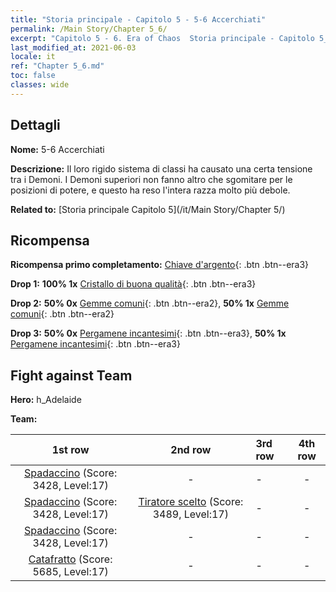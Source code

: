 ```yaml
---
title: "Storia principale - Capitolo 5 - 5-6 Accerchiati"
permalink: /Main Story/Chapter 5_6/
excerpt: "Capitolo 5 - 6. Era of Chaos  Storia principale - Capitolo 5_6. 5-6 Accerchiati"
last_modified_at: 2021-06-03
locale: it
ref: "Chapter 5_6.md"
toc: false
classes: wide
---
```


## Dettagli

 **Nome:** 5-6 Accerchiati

 **Descrizione:** Il loro rigido sistema di classi ha causato una certa tensione tra i Demoni. I Demoni superiori non fanno altro che sgomitare per le posizioni di potere, e questo ha reso l'intera razza molto più debole.

 **Related to:** [Storia principale Capitolo 5](/it/Main Story/Chapter 5/)

## Ricompensa

 **Ricompensa primo completamento:** [Chiave d'argento](/ItemsIT/con_693/){: .btn .btn--era3}

 **Drop 1:** **100% 1x** [Cristallo di buona qualità](/ItemsIT/mat_17/){: .btn .btn--era3}

 **Drop 2:** **50% 0x** [Gemme comuni](/ItemsIT/mat_10/){: .btn .btn--era2}, **50% 1x** [Gemme comuni](/ItemsIT/mat_10/){: .btn .btn--era2}

 **Drop 3:** **50% 0x** [Pergamene incantesimi](/ItemsIT/con_694/){: .btn .btn--era3}, **50% 1x** [Pergamene incantesimi](/ItemsIT/con_694/){: .btn .btn--era3}


## Fight against Team
 **Hero:** h_Adelaide

 **Team:**


  | 1st row | 2nd row | 3rd row | 4th row |
  |:----:|:----:|:----|:----:|
  | [Spadaccino](/it/units/Swordsman/) (Score: 3428, Level:17)  | - | - | - |
  | [Spadaccino](/it/units/Swordsman/) (Score: 3428, Level:17)  | [Tiratore scelto](/it/units/Marksman/) (Score: 3489, Level:17)  | - | - |
  | [Spadaccino](/it/units/Swordsman/) (Score: 3428, Level:17)  | - | - | - |
  | [Catafratto](/it/units/Cavalier/) (Score: 5685, Level:17)  | - | - | - |


